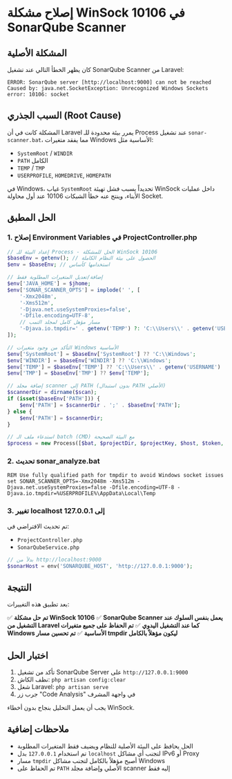 # إصلاح مشكلة WinSock 10106 في SonarQube Scanner

## المشكلة الأصلية

كان يظهر الخطأ التالي عند تشغيل SonarQube Scanner من Laravel:

```
ERROR: SonarQube server [http://localhost:9000] can not be reached
Caused by: java.net.SocketException: Unrecognized Windows Sockets error: 10106: socket
```

## السبب الجذري (Root Cause)

المشكلة كانت في أن Laravel يمرر بيئة محدودة للـ Process عند تشغيل `sonar-scanner.bat`، مما يفقد متغيرات Windows الأساسية مثل:

- `SystemRoot` / `WINDIR`
- `PATH` الكامل
- `TEMP` / `TMP`
- `USERPROFILE`, `HOMEDRIVE`, `HOMEPATH`

في Windows، غياب `SystemRoot` تحديداً يسبب فشل تهيئة WinSock داخل عمليات الأبناء، وينتج عنه خطأ الشبكات 10106 عند أول محاولة Socket.

## الحل المطبق

### 1. إصلاح Environment Variables في ProjectController.php

```php
// إعداد البيئة للـ Process - الحل للمشكلة WinSock 10106
$baseEnv = getenv(); // الحصول على بيئة النظام الكاملة
$env = $baseEnv; // استخدامها كأساس

// إضافة/تعديل المتغيرات المطلوبة فقط
$env['JAVA_HOME'] = $jhome;
$env['SONAR_SCANNER_OPTS'] = implode(' ', [
    '-Xmx2048m',
    '-Xms512m',
    '-Djava.net.useSystemProxies=false',
    '-Dfile.encoding=UTF-8',
    // مسار مؤهل كامل لمجلد التمب
    '-Djava.io.tmpdir=' . getenv('TEMP') ?: 'C:\\Users\\' . getenv('USERNAME') . '\\AppData\\Local\\Temp',
]);

// التأكد من وجود متغيرات Windows الأساسية
$env['SystemRoot'] = $baseEnv['SystemRoot'] ?? 'C:\\Windows';
$env['WINDIR'] = $baseEnv['WINDIR'] ?? 'C:\\Windows';
$env['TEMP'] = $baseEnv['TEMP'] ?? 'C:\\Users\\' . getenv('USERNAME') . '\\AppData\\Local\\Temp';
$env['TMP'] = $baseEnv['TMP'] ?? $env['TEMP'];

// إضافة مجلد scanner إلى PATH (بدون استبدال PATH الأصلي)
$scannerDir = dirname($scan);
if (isset($baseEnv['PATH'])) {
    $env['PATH'] = $scannerDir . ';' . $baseEnv['PATH'];
} else {
    $env['PATH'] = $scannerDir;
}

// استدعاء ملف الـ batch (CMD) مع البيئة الصحيحة
$process = new Process([$bat, $projectDir, $projectKey, $host, $token, $scan, $jhome, $to], null, $env);
```

### 2. تحديث sonar_analyze.bat

```batch
REM Use fully qualified path for tmpdir to avoid Windows socket issues
set SONAR_SCANNER_OPTS=-Xmx2048m -Xms512m -Djava.net.useSystemProxies=false -Dfile.encoding=UTF-8 -Djava.io.tmpdir=%USERPROFILE%\AppData\Local\Temp
```

### 3. تغيير localhost إلى 127.0.0.1

تم تحديث الافتراضي في:
- `ProjectController.php`
- `SonarQubeService.php`

```php
// بدلاً من http://localhost:9000
$sonarHost = env('SONARQUBE_HOST', 'http://127.0.0.1:9000');
```

## النتيجة

بعد تطبيق هذه التغييرات:

✅ **تم حل مشكلة WinSock 10106**
✅ **SonarQube Scanner يعمل بنفس السلوك عند التشغيل من Laravel كما عند التشغيل اليدوي**
✅ **تم الحفاظ على جميع متغيرات Windows الأساسية**
✅ **تم تحسين مسار tmpdir ليكون مؤهلاً بالكامل**

## اختبار الحل

1. تأكد من تشغيل SonarQube Server على `http://127.0.0.1:9000`
2. نظف الكاش: `php artisan config:clear`
3. شغل Laravel: `php artisan serve`
4. جرب زر "Code Analysis" في واجهة المشرف

يجب أن يعمل التحليل بنجاح بدون أخطاء WinSock.

## ملاحظات إضافية

- الحل يحافظ على البيئة الأصلية للنظام ويضيف فقط المتغيرات المطلوبة
- تم استخدام `127.0.0.1` بدل `localhost` لتجنب أي مشاكل IPv6 أو Proxy
- مسار `tmpdir` أصبح مؤهلاً بالكامل لتجنب مشاكل Windows
- تم الحفاظ على `PATH` الأصلي وإضافة مجلد scanner إليه فقط
